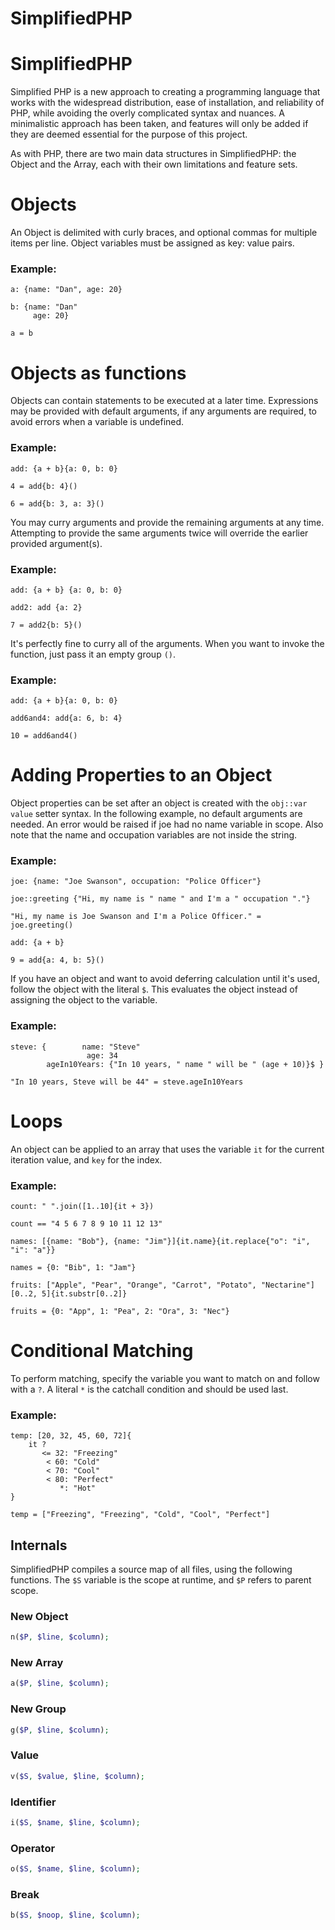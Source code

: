 SimplifiedPHP
==============
SimplifiedPHP
=============

Simplified PHP is a new approach to creating a programming language that works with the widespread distribution, ease of installation, and reliability of PHP, while avoiding the overly complicated syntax and nuances. A minimalistic approach has been taken, and features will only be added if they are deemed essential for the purpose of this project.

As with PHP, there are two main data structures in SimplifiedPHP: the Object and the Array, each with their own limitations and feature sets.

# Objects

An Object is delimited with curly braces, and optional commas for multiple items per line. Object variables must be assigned as key: value pairs.

### Example:

    a: {name: "Dan", age: 20}

    b: {name: "Dan"
         age: 20}

    a = b

# Objects as functions

Objects can contain statements to be executed at a later time. Expressions may be provided with default arguments, if any arguments are required, to avoid errors when a variable is undefined.

### Example:

    add: {a + b}{a: 0, b: 0}

    4 = add{b: 4}()

    6 = add{b: 3, a: 3}()

You may curry arguments and provide the remaining arguments at any time. Attempting to provide the same arguments twice will override the earlier provided argument(s).

### Example:

    add: {a + b} {a: 0, b: 0}

    add2: add {a: 2}

    7 = add2{b: 5}()

It's perfectly fine to curry all of the arguments. When you want to invoke the function, just pass it an empty group `()`.

### Example:

    add: {a + b}{a: 0, b: 0}

    add6and4: add{a: 6, b: 4}

    10 = add6and4()

# Adding Properties to an Object

Object properties can be set after an object is created with the `obj::var value` setter syntax. In the following example, no default arguments are needed. An error would be raised if joe had no name variable in scope. Also note that the name and occupation variables are not inside the string.

### Example:

    joe: {name: "Joe Swanson", occupation: "Police Officer"}
    
    joe::greeting {"Hi, my name is " name " and I'm a " occupation "."}
    
    "Hi, my name is Joe Swanson and I'm a Police Officer." = joe.greeting()

    add: {a + b}
    
    9 = add{a: 4, b: 5}()
    
If you have an object and want to avoid deferring calculation until it's used, follow the object with the literal `$`. This evaluates the object instead of assigning the object to the variable.

### Example:

    steve: {        name: "Steve"
                     age: 34
            ageIn10Years: {"In 10 years, " name " will be " (age + 10)}$ }
    
    "In 10 years, Steve will be 44" = steve.ageIn10Years

# Loops

An object can be applied to an array that uses the variable `it` for the current iteration value, and `key` for the index.

### Example:

    count: " ".join([1..10]{it + 3})

    count == "4 5 6 7 8 9 10 11 12 13"
    
    names: [{name: "Bob"}, {name: "Jim"}]{it.name}{it.replace{"o": "i", "i": "a"}}
    
    names = {0: "Bib", 1: "Jam"}
    
    fruits: ["Apple", "Pear", "Orange", "Carrot", "Potato", "Nectarine"][0..2, 5]{it.substr[0..2]}
    
    fruits = {0: "App", 1: "Pea", 2: "Ora", 3: "Nec"} 
    
# Conditional Matching

To perform matching, specify the variable you want to match on and follow with a `?`. A literal `*` is the catchall condition and should be used last.

### Example:

    temp: [20, 32, 45, 60, 72]{
        it ?
           <= 32: "Freezing"
            < 60: "Cold"
            < 70: "Cool"
            < 80: "Perfect"
               *: "Hot"
    }
    
    temp = ["Freezing", "Freezing", "Cold", "Cool", "Perfect"]


## Internals

SimplifiedPHP compiles a source map of all files, using the following functions. The `$S` variable is the scope at runtime, and `$P` refers to parent scope.

### New Object

```php
n($P, $line, $column);
```

### New Array

```php
a($P, $line, $column);
```

### New Group

```php
g($P, $line, $column);
```

### Value

```php
v($S, $value, $line, $column);
```

### Identifier

```php
i($S, $name, $line, $column);
```

### Operator

```php
o($S, $name, $line, $column);
```

### Break

```php
b($S, $noop, $line, $column);
```

